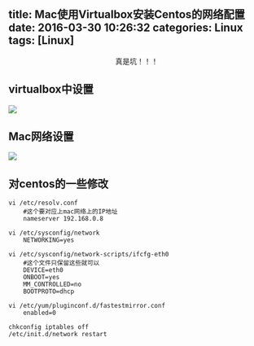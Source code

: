 title: Mac使用Virtualbox安装Centos的网络配置
date: 2016-03-30 10:26:32
categories: Linux
tags: [Linux]
---

<center>真是坑！！！</center>

<!--more-->


## virtualbox中设置

![](1.png)

## Mac网络设置

![](2.png)

## 对centos的一些修改

```
vi /etc/resolv.conf
    #这个要对应上mac网络上的IP地址
    nameserver 192.168.0.8

vi /etc/sysconfig/network
    NETWORKING=yes

vi /etc/sysconfig/network-scripts/ifcfg-eth0 
    #这个文件只保留这些就可以
    DEVICE=eth0
    ONBOOT=yes
    MM_CONTROLLED=no
    BOOTPROTO=dhcp

vi /etc/yum/pluginconf.d/fastestmirror.conf
    enabled=0

chkconfig iptables off
/etc/init.d/network restart
```
